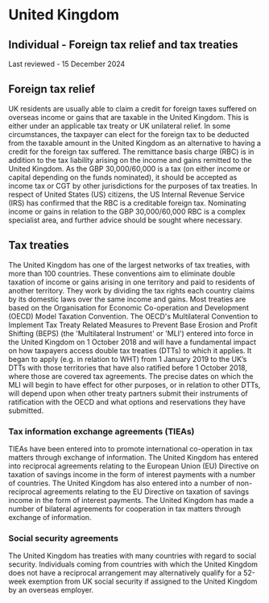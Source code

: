 # United Kingdom
## Individual - Foreign tax relief and tax treaties
Last reviewed - 15 December 2024
## Foreign tax relief
UK residents are usually able to claim a credit for foreign taxes suffered on overseas income or gains that are taxable in the United Kingdom. This is either under an applicable tax treaty or UK unilateral relief. In some circumstances, the taxpayer can elect for the foreign tax to be deducted from the taxable amount in the United Kingdom as an alternative to having a credit for the foreign tax suffered.
The remittance basis charge (RBC) is in addition to the tax liability arising on the income and gains remitted to the United Kingdom. As the GBP 30,000/60,000 is a tax (on either income or capital depending on the funds nominated), it should be accepted as income tax or CGT by other jurisdictions for the purposes of tax treaties. In respect of United States (US) citizens, the US Internal Revenue Service (IRS) has confirmed that the RBC is a creditable foreign tax.
Nominating income or gains in relation to the GBP 30,000/60,000 RBC is a complex specialist area, and further advice should be sought where necessary. 
## Tax treaties
The United Kingdom has one of the largest networks of tax treaties, with more than 100 countries. These conventions aim to eliminate double taxation of income or gains arising in one territory and paid to residents of another territory. They work by dividing the tax rights each country claims by its domestic laws over the same income and gains. Most treaties are based on the Organisation for Economic Co-operation and Development (OECD) Model Taxation Convention.
The OECD's Multilateral Convention to Implement Tax Treaty Related Measures to Prevent Base Erosion and Profit Shifting (BEPS) (the 'Multilateral Instrument' or 'MLI') entered into force in the United Kingdom on 1 October 2018 and will have a fundamental impact on how taxpayers access double tax treaties (DTTs) to which it applies. It began to apply (e.g. in relation to WHT) from 1 January 2019 to the UK’s DTTs with those territories that have also ratified before 1 October 2018, where those are covered tax agreements. The precise dates on which the MLI will begin to have effect for other purposes, or in relation to other DTTs, will depend upon when other treaty partners submit their instruments of ratification with the OECD and what options and reservations they have submitted.
### **Tax information exchange agreements (TIEAs)**
TIEAs have been entered into to promote international co-operation in tax matters through exchange of information.
The United Kingdom has entered into reciprocal agreements relating to the European Union (EU) Directive on taxation of savings income in the form of interest payments with a number of countries. The United Kingdom has also entered into a number of non-reciprocal agreements relating to the EU Directive on taxation of savings income in the form of interest payments.
The United Kingdom has made a number of bilateral agreements for cooperation in tax matters through exchange of information.
### **Social security agreements**
The United Kingdom has treaties with many countries with regard to social security. Individuals coming from countries with which the United Kingdom does not have a reciprocal arrangement may alternatively qualify for a 52-week exemption from UK social security if assigned to the United Kingdom by an overseas employer.
